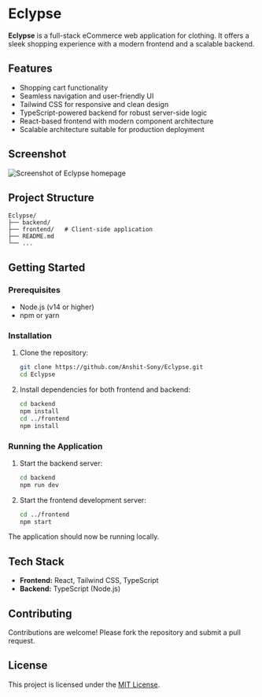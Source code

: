 # Eclypse

**Eclypse** is a full-stack eCommerce web application for clothing. It offers a sleek shopping experience with a modern frontend and a scalable backend.

## Features
* Shopping cart functionality
* Seamless navigation and user-friendly UI
* Tailwind CSS for responsive and clean design
* TypeScript-powered backend for robust server-side logic
* React-based frontend with modern component architecture
* Scalable architecture suitable for production deployment

## Screenshot
![Screenshot of Eclypse homepage](./frontend/src/assets/img1.jpg)


## Project Structure

```
Eclypse/
├── backend/
├── frontend/   # Client-side application
├── README.md
└── ...
```

## Getting Started

### Prerequisites

* Node.js (v14 or higher)
* npm or yarn

### Installation

1. Clone the repository:

   ```bash
   git clone https://github.com/Anshit-Sony/Eclypse.git
   cd Eclypse
   ```

2. Install dependencies for both frontend and backend:

   ```bash
   cd backend
   npm install
   cd ../frontend
   npm install
   ```

### Running the Application

1. Start the backend server:

   ```bash
   cd backend
   npm run dev
   ```

2. Start the frontend development server:

   ```bash
   cd ../frontend
   npm start
   ```

The application should now be running locally.

## Tech Stack

* **Frontend:** React, Tailwind CSS, TypeScript
* **Backend:** TypeScript (Node.js)

## Contributing

Contributions are welcome! Please fork the repository and submit a pull request.

## License

This project is licensed under the [MIT License](LICENSE).
